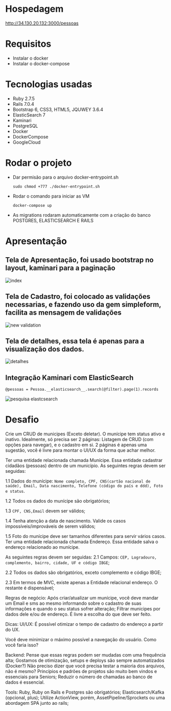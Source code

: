 # Hospedagem

  http://34.130.20.132:3000/pessoas

# Requisitos
* Instalar o docker
* Instalar o docker-compose

# Tecnologias usadas
* Ruby 2.7.5
* Rails 7.0.4
* Bootstrap 6, CSS3, HTML5, JQUWEY 3.6.4
* ElasticSearch 7
* Kaminari
* PostgreSQL
* Docker
* DockerCompose
* GoogleCloud

# Rodar o projeto
* Dar permisão para o arquivo docker-entrypoint.sh

  `sudo chmod +777 ./docker-entrypoint.sh`
  
* Rodar o comando para iniciar as VM

  `docker-compose up`

* As migrations rodaram automaticamente com a criação do banco POSTGRES, ELASTICSEARCH E RAILS

# Apresentação

## Tela de Apresentação, foi usado bootstrap no layout, kaminari para a paginação

![index](https://user-images.githubusercontent.com/13799390/224587181-dcdb1325-b5ac-41a9-bd5e-eab991763841.png)

## Tela de Cadastro, foi colocado as validações necessarias, e fazendo uso da gem simpleform, facilita as mensagem de validações

![new validation](https://user-images.githubusercontent.com/13799390/224587184-78d0c061-fd75-42b9-bb69-b4cd22394dbe.png)

## Tela de detalhes, essa tela é apenas para a visualização dos dados.
![detalhes](https://user-images.githubusercontent.com/13799390/224587177-ee641cd3-363c-4f37-a77c-06fbbdc5dd5c.png)

## Integração Kaminari com ElasticSearch

`@pessoas = Pessoa.__elasticsearch__.search(@filter).page(1).records`

![pesquisa elastcsearch](https://user-images.githubusercontent.com/13799390/224587185-605f38ab-9628-4ffd-ad3c-90e66e44c116.png)




# Desafio
Crie um CRUD de municipes (Exceto deletar). O munícipe tem status ativo e inativo. Idealmente, só precisa ser 2 páginas: Listagem de CRUD (com opções para navegar), e o cadastro em si. 2 páginas é apenas uma sugestão, você é livre para montar o UI/UX da forma que achar melhor. 

Ter uma entidade relacionada chamada Munícipe. Essa entidade cadastrar cidadãos (pessoas) dentro de um município. As seguintes regras devem ser seguidas:

1.1 Dados do munícipe: `Nome completo, CPF, CNS(cartão nacional de saúde), Email, Data nascimento, Telefone (código do país e ddd), Foto e status`. 

1.2 Todos os dados do munícipe são obrigatórios; 

1.3 `CPF, CNS,Email` devem ser válidos; 

1.4 Tenha atenção a data de nascimento. Valide os casos impossíveis/improváveis de serem válidos; 

1.5 Foto do munícipe deve ser tamanhos diferentes para servir vários casos. Ter uma entidade relacionada chamada Endereço. Essa entidade salva o endereço relacionado ao munícipe. 

As seguintes regras devem ser seguidas: 
2.1 Campos: `CEP, Logradouro, complemento, bairro, cidade, UF e código IBGE`; 

2.2 Todos os dados são obrigatórios, exceto complemento e código IBGE; 

2.3 Em termos de MVC, existe apenas a Entidade relacional endereço. O restante é dispensável; 

Regras de negócio: 
Após criar/atualizar um munícipe, você deve mandar um Email e sms ao mesmo informando sobre o cadastro de suas informações e quando o seu status sofrer alteração; Filtrar municipes por dados dele e/ou de endereço. É livre a escolha do que deve ser feito. 

Dicas: 
UI/UX: É possível otimizar o tempo de cadastro do endereço a partir do UX.

Você deve minimizar o máximo possível a navegação do usuário. Como você faria isso? 

Backend: 
Pense que essas regras podem ser mudadas com uma frequência alta; Gostamos de otimização, setups e deploys são sempre automatizados (Docker?) Não preciso dizer que você precisa testar a maioria dos arquivos, não é mesmo? Princípios e padrões de projetos são muito bem vindos e essenciais para Seniors; Reduzir o número de chamadas ao banco de dados é essencial. 

Tools: 
Ruby, Ruby on Rails e Postgres são obrigatórios; Elasticsearch/Kafka (opcional, plus); Utilize ActionView, porém, AssetPipeline/Sprockets ou uma abordagem SPA junto ao rails; 






